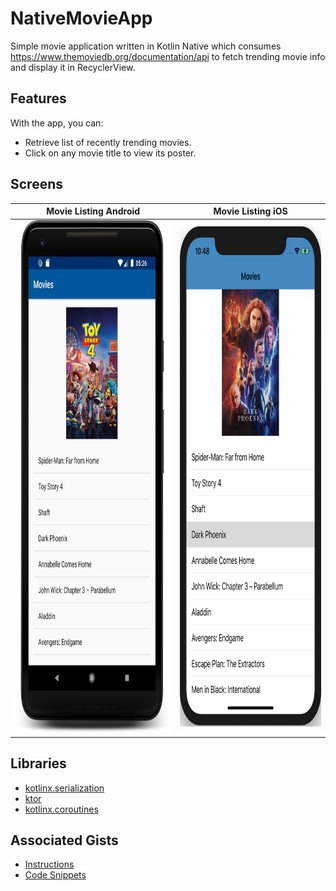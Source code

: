 # NativeMovieApp
Simple movie application written in Kotlin Native which consumes https://www.themoviedb.org/documentation/api to fetch trending movie info and display it in RecyclerView.

## Features

With the app, you can:
* Retrieve list of recently trending movies.
* Click on any movie title to view its poster.

## Screens
| Movie Listing Android  | Movie Listing iOS |
| ------------- | ------------- |
| <img src="https://github.com/vipulshah2010/NativeMovieApp/blob/master/Final/MovieApp/screens/android.png" width="460" height="820">  | <img src="https://github.com/vipulshah2010/NativeMovieApp/blob/master/Final/MovieApp/screens/ios.png" width="418" height="800">

## Libraries

* [kotlinx.serialization](https://github.com/Kotlin/kotlinx.serialization)
* [ktor](https://ktor.io/)
* [kotlinx.coroutines](https://github.com/Kotlin/kotlinx.coroutines)

## Associated Gists
* [Instructions](https://gist.github.com/vipulshah2010/1db6dbe5761d78e6ca3854ce95db3274)
* [Code Snippets](https://gist.github.com/vipulshah2010/0348a6d21e808f22c18fc05706060769)
